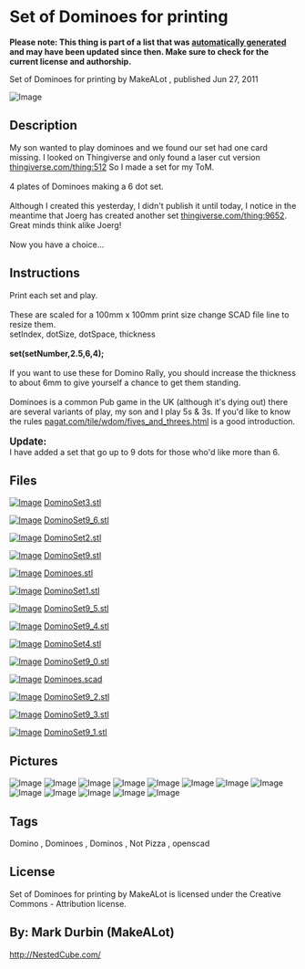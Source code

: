 Set of Dominoes for printing
===============
**Please note: This thing is part of a list that was [automatically generated](https://github.com/carlosgs/export-things) and may have been updated since then. Make sure to check for the current license and authorship.**  

Set of Dominoes for printing  by MakeALot , published Jun 27, 2011

![Image](img/DominoSet1_display_large.jpg)

Description
--------
My son wanted to play dominoes and we found our set had one card missing. I looked on Thingiverse and only found a laser cut version <a href="http://www.thingiverse.com/thing:512" target="_blank" rel="nofollow">thingiverse.com/thing:512</a> So I made a set for my ToM.<br />
<br />
4 plates of Dominoes making a 6 dot set.<br />
<br />
Although I created this yesterday, I didn't publish it until today, I notice in the meantime that Joerg has created another set <a href="http://www.thingiverse.com/thing:9652" target="_blank" rel="nofollow">thingiverse.com/thing:9652</a>.  Great minds think alike Joerg!<br />
<br />
Now you have a choice...

Instructions
--------
Print each set and play.<br />
<br />
These are scaled for a 100mm x 100mm print size change SCAD file line to resize them.<br />
setIndex, dotSize, dotSpace, thickness<br />
<br />
<b>set(setNumber,2.5,6,4);</b><br />
<br />
If you want to use these for Domino Rally, you should increase the thickness to about 6mm to give yourself a chance to get them standing.<br />
<br />
Dominoes is a common Pub game in the UK (although it's dying out) there are several variants of play, my son and I play 5s &amp; 3s. If you'd like to know the rules <a href="http://www.pagat.com/tile/wdom/fives_and_threes.html" target="_blank" rel="nofollow">pagat.com/tile/wdom/fives_and_threes.html</a> is a good introduction.<br />
<br />
<big><b>Update:</b></big><br />
I have added a set that go up to 9 dots for those who'd like more than 6.

Files
--------
[![Image](img/DominoSet3_preview_tinycard.jpg)](DominoSet3.stl)
 [ DominoSet3.stl](DominoSet3.stl)  

[![Image](img/DominoSet9_6_preview_tinycard.jpg)](DominoSet9_6.stl)
 [ DominoSet9_6.stl](DominoSet9_6.stl)  

[![Image](img/DominoSet2_preview_tinycard.jpg)](DominoSet2.stl)
 [ DominoSet2.stl](DominoSet2.stl)  

[![Image](img/DominoSet9_preview_tinycard.jpg)](DominoSet9.stl)
 [ DominoSet9.stl](DominoSet9.stl)  

[![Image](img/Dominoes_preview_tinycard.jpg)](Dominoes.stl)
 [ Dominoes.stl](Dominoes.stl)  

[![Image](img/DominoSet1_preview_tinycard.jpg)](DominoSet1.stl)
 [ DominoSet1.stl](DominoSet1.stl)  

[![Image](img/DominoSet9_5_preview_tinycard.jpg)](DominoSet9_5.stl)
 [ DominoSet9_5.stl](DominoSet9_5.stl)  

[![Image](img/DominoSet9_4_preview_tinycard.jpg)](DominoSet9_4.stl)
 [ DominoSet9_4.stl](DominoSet9_4.stl)  

[![Image](img/DominoSet4_preview_tinycard.jpg)](DominoSet4.stl)
 [ DominoSet4.stl](DominoSet4.stl)  

[![Image](img/DominoSet9_0_preview_tinycard.jpg)](DominoSet9_0.stl)
 [ DominoSet9_0.stl](DominoSet9_0.stl)  

[![Image](img/Gears_preview_tinycard.jpg)](Dominoes.scad)
 [ Dominoes.scad](Dominoes.scad)  

[![Image](img/DominoSet9_2_preview_tinycard.jpg)](DominoSet9_2.stl)
 [ DominoSet9_2.stl](DominoSet9_2.stl)  

[![Image](img/DominoSet9_3_preview_tinycard.jpg)](DominoSet9_3.stl)
 [ DominoSet9_3.stl](DominoSet9_3.stl)  

[![Image](img/DominoSet9_1_preview_tinycard.jpg)](DominoSet9_1.stl)
 [ DominoSet9_1.stl](DominoSet9_1.stl)  



Pictures
--------
![Image](img/DominoSet2_display_large.jpg)
![Image](img/DominoSet3_display_large.jpg)
![Image](img/DominoSet4_display_large.jpg)
![Image](img/IMG_20110627_094459_display_large_display_large.jpg)
![Image](img/Dominoes_display_large.jpg)
![Image](img/DominoSet9_0_display_large.jpg)
![Image](img/DominoSet9_1_display_large.jpg)
![Image](img/DominoSet9_2_display_large.jpg)
![Image](img/DominoSet9_3_display_large.jpg)
![Image](img/DominoSet9_4_display_large.jpg)
![Image](img/DominoSet9_5_display_large.jpg)
![Image](img/DominoSet9_6_display_large.jpg)
![Image](img/DominoSet9_display_large.jpg)


Tags
--------
Domino , Dominoes , Dominos , Not Pizza , openscad  

  

License
--------
Set of Dominoes for printing by MakeALot is licensed under the Creative Commons - Attribution license.  



By: Mark Durbin (MakeALot)
--------
<http://NestedCube.com/>